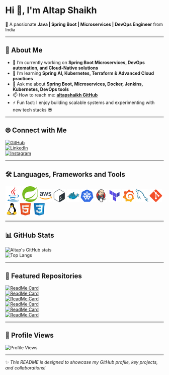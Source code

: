 # Hi 👋, I'm Altap Shaikh
🚀 A passionate **Java | Spring Boot | Microservices | DevOps Engineer** from India  

---

## 💫 About Me
- 🔭 I’m currently working on **Spring Boot Microservices, DevOps automation, and Cloud-Native solutions**  
- 🌱 I’m learning **Spring AI, Kubernetes, Terraform & Advanced Cloud practices**  
- 💬 Ask me about **Spring Boot, Microservices, Docker, Jenkins, Kubernetes, DevOps tools**  
- 📫 How to reach me: **[altapshaikh GitHub](https://github.com/altapshaikh)**  
- ⚡ Fun fact: I enjoy building scalable systems and experimenting with new tech stacks 😎  

---

## 🌐 Connect with Me
[![GitHub](https://img.shields.io/badge/GitHub-000?style=for-the-badge&logo=github&logoColor=white)](https://github.com/altapshaikh)  
[![LinkedIn](https://img.shields.io/badge/LinkedIn-blue?style=for-the-badge&logo=linkedin&logoColor=white)](your-linkedin-url)  
[![Instagram](https://img.shields.io/badge/Instagram-E4405F?style=for-the-badge&logo=instagram&logoColor=white)](your-instagram-url)  
 

---

## 🛠️ Languages, Frameworks and Tools
<p align="left">
<!-- Core Stacks -->
<img src="https://raw.githubusercontent.com/devicons/devicon/master/icons/java/java-original.svg" alt="java" width="50" height="50"/> 
<img src="https://raw.githubusercontent.com/devicons/devicon/master/icons/spring/spring-original.svg" alt="spring boot" width="50" height="50"/> 
<!-- DevOps & Infra -->
<img src="https://raw.githubusercontent.com/devicons/devicon/master/icons/amazonwebservices/amazonwebservices-original-wordmark.svg" alt="aws" width="40" height="40"/> 
<img src="https://raw.githubusercontent.com/devicons/devicon/master/icons/bash/bash-original.svg" alt="bash" width="40" height="40"/> 
<img src="https://raw.githubusercontent.com/devicons/devicon/master/icons/docker/docker-original.svg" alt="docker" width="40" height="40"/> 
<img src="https://raw.githubusercontent.com/devicons/devicon/master/icons/kubernetes/kubernetes-plain.svg" alt="kubernetes" width="40" height="40"/> 
<img src="https://raw.githubusercontent.com/devicons/devicon/master/icons/jenkins/jenkins-original.svg" alt="jenkins" width="40" height="40"/> 
<img src="https://raw.githubusercontent.com/devicons/devicon/master/icons/terraform/terraform-original.svg" alt="terraform" width="40" height="40"/> 

<!-- Monitoring & DB -->
<img src="https://raw.githubusercontent.com/devicons/devicon/master/icons/grafana/grafana-original.svg" alt="grafana" width="40" height="40"/> 
<img src="https://raw.githubusercontent.com/devicons/devicon/master/icons/mysql/mysql-original.svg" alt="mysql" width="40" height="40"/> 

<!-- Web & Scripting -->
<img src="https://raw.githubusercontent.com/devicons/devicon/master/icons/git/git-original.svg" alt="git" width="40" height="40"/> 
<img src="https://raw.githubusercontent.com/devicons/devicon/master/icons/linux/linux-original.svg" alt="linux" width="40" height="40"/> 
<img src="https://raw.githubusercontent.com/devicons/devicon/master/icons/html5/html5-original.svg" alt="html5" width="40" height="40"/> 
<img src="https://raw.githubusercontent.com/devicons/devicon/master/icons/css3/css3-original.svg" alt="css3" width="40" height="40"/> 
</p>  

---

## 📊 GitHub Stats
![Altap's GitHub stats](https://github-readme-stats.vercel.app/api?username=altapshaikh&show_icons=true&theme=radical)  
![Top Langs](https://github-readme-stats.vercel.app/api/top-langs/?username=altapshaikh&layout=compact&theme=radical)  

---

## 🚀 Featured Repositories
[![ReadMe Card](https://github-readme-stats.vercel.app/api/pin/?username=altapshaikh&repo=104-70-Spring-Boot-ms&theme=radical)](https://github.com/altapshaikh/104-70-Spring-Boot-ms)  
[![ReadMe Card](https://github-readme-stats.vercel.app/api/pin/?username=altapshaikh&repo=SpringAI&theme=radical)](https://github.com/altapshaikh/SpringAI)  
[![ReadMe Card](https://github-readme-stats.vercel.app/api/pin/?username=altapshaikh&repo=102-spring-boot-microservices&theme=radical)](https://github.com/altapshaikh/102-spring-boot-microservices)  
[![ReadMe Card](https://github-readme-stats.vercel.app/api/pin/?username=altapshaikh&repo=terraform&theme=radical)](https://github.com/altapshaikh/terraform)  
[![ReadMe Card](https://github-readme-stats.vercel.app/api/pin/?username=altapshaikh&repo=docker&theme=radical)](https://github.com/altapshaikh/docker)  
[![ReadMe Card](https://github-readme-stats.vercel.app/api/pin/?username=altapshaikh&repo=jenkins&theme=radical)](https://github.com/altapshaikh/jenkins)  

---

## 👀 Profile Views
![Profile Views](https://komarev.com/ghpvc/?username=altapshaikh&label=PROFILE+VIEWS&color=brightgreen&style=flat)  

---

✨ *This README is designed to showcase my GitHub profile, key projects, and collaborations!*  
